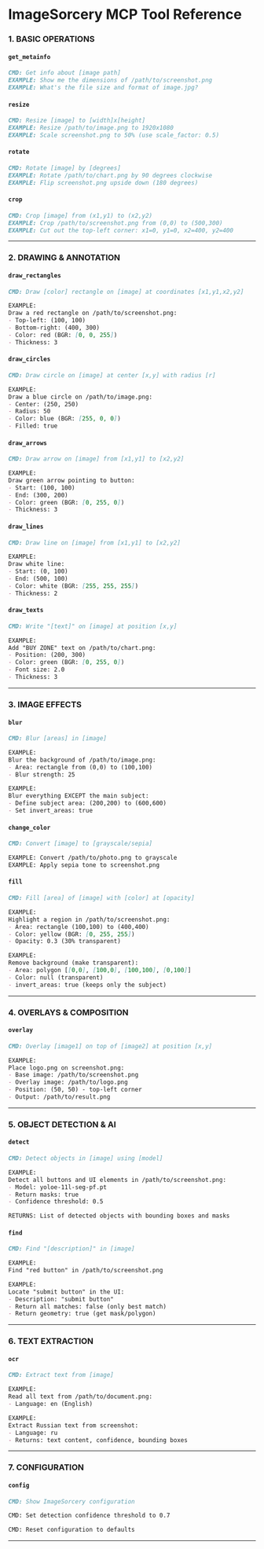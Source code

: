 # ImageSorcery MCP Tool Reference

### **1. BASIC OPERATIONS**

#### `get_metainfo`
```markdown
CMD: Get info about [image path]
EXAMPLE: Show me the dimensions of /path/to/screenshot.png
EXAMPLE: What's the file size and format of image.jpg?
```

#### `resize`
```markdown
CMD: Resize [image] to [width]x[height]
EXAMPLE: Resize /path/to/image.png to 1920x1080
EXAMPLE: Scale screenshot.png to 50% (use scale_factor: 0.5)
```

#### `rotate`
```markdown
CMD: Rotate [image] by [degrees]
EXAMPLE: Rotate /path/to/chart.png by 90 degrees clockwise
EXAMPLE: Flip screenshot.png upside down (180 degrees)
```

#### `crop`
```markdown
CMD: Crop [image] from (x1,y1) to (x2,y2)
EXAMPLE: Crop /path/to/screenshot.png from (0,0) to (500,300)
EXAMPLE: Cut out the top-left corner: x1=0, y1=0, x2=400, y2=400
```

---

### **2. DRAWING & ANNOTATION**

#### `draw_rectangles`
```markdown
CMD: Draw [color] rectangle on [image] at coordinates [x1,y1,x2,y2]

EXAMPLE:
Draw a red rectangle on /path/to/screenshot.png:
- Top-left: (100, 100)
- Bottom-right: (400, 300)
- Color: red (BGR: [0, 0, 255])
- Thickness: 3
```

#### `draw_circles`
```markdown
CMD: Draw circle on [image] at center [x,y] with radius [r]

EXAMPLE:
Draw a blue circle on /path/to/image.png:
- Center: (250, 250)
- Radius: 50
- Color: blue (BGR: [255, 0, 0])
- Filled: true
```

#### `draw_arrows`
```markdown
CMD: Draw arrow on [image] from [x1,y1] to [x2,y2]

EXAMPLE:
Draw green arrow pointing to button:
- Start: (100, 100)
- End: (300, 200)
- Color: green (BGR: [0, 255, 0])
- Thickness: 3
```

#### `draw_lines`
```markdown
CMD: Draw line on [image] from [x1,y1] to [x2,y2]

EXAMPLE:
Draw white line:
- Start: (0, 100)
- End: (500, 100)
- Color: white (BGR: [255, 255, 255])
- Thickness: 2
```

#### `draw_texts`
```markdown
CMD: Write "[text]" on [image] at position [x,y]

EXAMPLE:
Add "BUY ZONE" text on /path/to/chart.png:
- Position: (200, 300)
- Color: green (BGR: [0, 255, 0])
- Font size: 2.0
- Thickness: 3
```

---

### **3. IMAGE EFFECTS**

#### `blur`
```markdown
CMD: Blur [areas] in [image]

EXAMPLE:
Blur the background of /path/to/image.png:
- Area: rectangle from (0,0) to (100,100)
- Blur strength: 25

EXAMPLE:
Blur everything EXCEPT the main subject:
- Define subject area: (200,200) to (600,600)
- Set invert_areas: true
```

#### `change_color`
```markdown
CMD: Convert [image] to [grayscale/sepia]

EXAMPLE: Convert /path/to/photo.png to grayscale
EXAMPLE: Apply sepia tone to screenshot.png
```

#### `fill`
```markdown
CMD: Fill [area] of [image] with [color] at [opacity]

EXAMPLE:
Highlight a region in /path/to/screenshot.png:
- Area: rectangle (100,100) to (400,400)
- Color: yellow (BGR: [0, 255, 255])
- Opacity: 0.3 (30% transparent)

EXAMPLE:
Remove background (make transparent):
- Area: polygon [[0,0], [100,0], [100,100], [0,100]]
- Color: null (transparent)
- invert_areas: true (keeps only the subject)
```

---

### **4. OVERLAYS & COMPOSITION**

#### `overlay`
```markdown
CMD: Overlay [image1] on top of [image2] at position [x,y]

EXAMPLE:
Place logo.png on screenshot.png:
- Base image: /path/to/screenshot.png
- Overlay image: /path/to/logo.png
- Position: (50, 50) - top-left corner
- Output: /path/to/result.png
```

---

### **5. OBJECT DETECTION & AI**

#### `detect`
```markdown
CMD: Detect objects in [image] using [model]

EXAMPLE:
Detect all buttons and UI elements in /path/to/screenshot.png:
- Model: yoloe-11l-seg-pf.pt
- Return masks: true
- Confidence threshold: 0.5

RETURNS: List of detected objects with bounding boxes and masks
```

#### `find`
```markdown
CMD: Find "[description]" in [image]

EXAMPLE:
Find "red button" in /path/to/screenshot.png

EXAMPLE:
Locate "submit button" in the UI:
- Description: "submit button"
- Return all matches: false (only best match)
- Return geometry: true (get mask/polygon)
```

---

### **6. TEXT EXTRACTION**

#### `ocr`
```markdown
CMD: Extract text from [image]

EXAMPLE:
Read all text from /path/to/document.png:
- Language: en (English)

EXAMPLE:
Extract Russian text from screenshot:
- Language: ru
- Returns: text content, confidence, bounding boxes
```

---

### **7. CONFIGURATION**

#### `config`
```markdown
CMD: Show ImageSorcery configuration

CMD: Set detection confidence threshold to 0.7

CMD: Reset configuration to defaults
```

---
